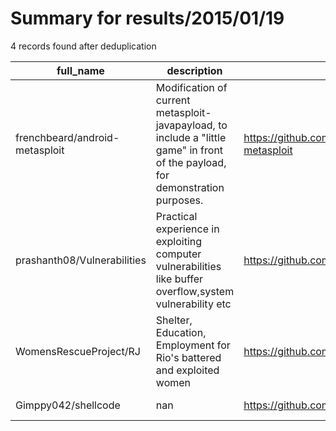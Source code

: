 
# Summary for results/2015/01/19
    
4 records found after deduplication

| full_name | description | html_url | matched_list | matched_count | pushed_at | size | stargazers_count | language | forks_count |
|--------------------------------|---------------------------------------------------------------------------------------------------------------------------------|---------------------------------------------------|---------------------------------------------|-----------------|---------------------------|--------|--------------------|------------|---------------|
| frenchbeard/android-metasploit | Modification of current metasploit-javapayload, to include a "little game" in front of the payload, for demonstration purposes. | https://github.com/frenchbeard/android-metasploit | ['metasploit module OR metasploit payload'] | 1 | 2015-01-19 04:48:29+00:00 | 1020 | 1 | Java | 1 |
| prashanth08/Vulnerabilities | Practical experience in exploiting computer vulnerabilities like buffer overflow,system vulnerability etc | https://github.com/prashanth08/Vulnerabilities | ['exploit'] | 1 | 2015-01-19 00:52:05+00:00 | 100 | 0 | C | 0 |
| WomensRescueProject/RJ | Shelter, Education, Employment for Rio's battered and exploited women | https://github.com/WomensRescueProject/RJ | ['exploit'] | 1 | 2015-01-19 13:34:57+00:00 | 0 | 0 | | 0 |
| Gimppy042/shellcode | nan | https://github.com/Gimppy042/shellcode | ['shellcode'] | 1 | 2015-01-19 22:23:01+00:00 | 100 | 0 | Assembly | 2 |
